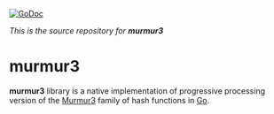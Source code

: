 <!---
[![Build Status](https://travis-ci.org/sureshsundriyal/murmur3.png?branch=master)](https://travis-ci.org/sureshsundriyal/murmur3)
-->
[![GoDoc](http://godoc.org/github.com/sureshsundriyal/murmur3?status.png)](http://godoc.org/github.com/sureshsundriyal/murmur3)

_This is the source repository for **murmur3**_

murmur3
=======

**murmur3** library is a native implementation of progressive processing version
of the [Murmur3](https://code.google.com/p/smhasher/wiki/MurmurHash3) family of
hash functions in [Go](http://golang.org).
